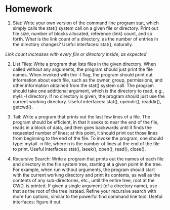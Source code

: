 # Homework


1. Stat: Write your own version of the command line program stat,
which simply calls the stat() system call on a given file or directory. Print out file size, number of blocks allocated, reference
(link) count, and so forth. What is the link count of a directory, as
the number of entries in the directory changes? Useful interfaces:
stat(), naturally.

_Link count increases with every file or directory inside, as expected_

2. List Files: Write a program that lists files in the given directory.
When called without any arguments, the program should just print
the file names. When invoked with the -l flag, the program should
print out information about each file, such as the owner, group, permissions, and other information obtained from the stat() system
call. The program should take one additional argument, which is
the directory to read, e.g., myls -l directory. If no directory is
given, the program should just use the current working directory.
Useful interfaces: stat(), opendir(), readdir(), getcwd().



3. Tail: Write a program that prints out the last few lines of a file. The
program should be efficient, in that it seeks to near the end of the
file, reads in a block of data, and then goes backwards until it finds
the requested number of lines; at this point, it should print out those
lines from beginning to the end of the file. To invoke the program,
one should type: mytail -n file, where n is the number of lines
at the end of the file to print. Useful interfaces: stat(), lseek(),
open(), read(), close().

4. Recursive Search: Write a program that prints out the names of
each file and directory in the file system tree, starting at a given
point in the tree. For example, when run without arguments, the
program should start with the current working directory and print
its contents, as well as the contents of any sub-directories, etc., until
the entire tree, root at the CWD, is printed. If given a single argument (of a directory name), use that as the root of the tree instead.
Refine your recursive search with more fun options, similar to the
powerful find command line tool. Useful interfaces: figure it out.